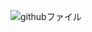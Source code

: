 ![githubファイル](https://github.com/231108leeseonwoo/lee-test/assets/139947485/178651ad-a888-4a94-b5af-e2669d9eed78)
